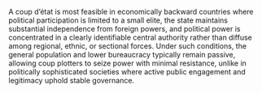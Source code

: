 A coup d’état is most feasible in economically backward countries where political participation is limited to a small elite, the state maintains substantial independence from foreign powers, and political power is concentrated in a clearly identifiable central authority rather than diffuse among regional, ethnic, or sectional forces. Under such conditions, the general population and lower bureaucracy typically remain passive, allowing coup plotters to seize power with minimal resistance, unlike in politically sophisticated societies where active public engagement and legitimacy uphold stable governance.
